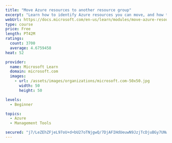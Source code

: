 ```yaml
---
title: "Move Azure resources to another resource group"
excerpt: "Learn how to identify Azure resources you can move, and how to move them to a new resource group."
webUrl: https://docs.microsoft.com/en-us/learn/modules/move-azure-resources-another-resource-group/
type: course
price: Free
length: PT42M
ratings:
  count: 3700
  average: 4.6759458
heat: 52

provider:
  name: Microsoft Learn
  domain: microsoft.com
  images:
    - url: /assets/images/organizations/microsoft.com-50x50.jpg
      width: 50
      height: 50

levels:
  - Beginner

topics:
  - Azure
  - Management Tools

secured: "j7/LeZEhZFjeL97oU+d+bU27oTNjgwQ/7DjAFIHdUeuwN9JzjTcDjuBGy7UNwtLWzjIQYmDewaLFDmYu7EJ4rkgc/JbEh5O+6IDYCnK1tPX3Sja7GTVv+0pox+JTXkqsjKbs8qM5WUYp0d/OVjbnkL6MwzO+94iamPRhnkOm46AcQGr9R0z6hoIX1FkxwbDs7mUp7mB3NA9AsWnc/BOkx90So145p05e/5A7o1SsA4lCN7zGTxFYoyIrIb/TvA4M5QrXUAEBvsiazkJ0pZ8kNs6uAEFpazf6/VayR1pFjTN9Le7hyDQy+Cp2ZznMLEOQi2HRjaO7f8Ht4haSJGk42Opnl7qS57QQ3zVMk5rAeE5SQhSnYWJRbjoiDhVIuXvImCI11yfTgfudk9wlYB4f1X4PdaSstuNAZleC02IcPK4=;U5ycsLjvueK6w8k84W9BCg=="
---
```


